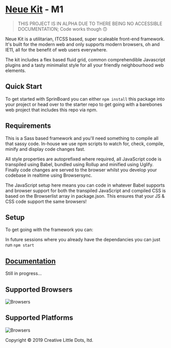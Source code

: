 # <a href="http://creativelittle.uk/neuekit" target="_blank">Neue Kit</a> - M1

> THIS PROJECT IS IN ALPHA DUE TO THERE BEING NO ACCESSIBLE DOCUMENTATION;
> Code works though 🙃


Neue Kit is a utilitarian, ITCSS based, super scaleable front-end framework. It's built for the modern web and only supports modern browsers, oh and IE11, all for the benefit of web users everywhere.

The kit includes a flex based fluid grid, common comprehendible Javascript plugins and a tasty minimalist style for all your friendly neighbourhood web elements.

## Quick Start

To get started with SprinBoard you can either `npm install` this package into your project or head over to the starter repo to get going with a barebones web project that includes this repo via npm.

## Requirements

This is a Sass based framework and you'll need something to compile all that sassy code. In-house we use npm scripts to watch for, check, compile, minify and display code changes fast.

All style properties are autoprefixed where required, all JavaScript code is transpiled using Babel, bundled using Rollup and minified using Uglify. Finally code changes are served to the browser whilst you develop your codebase in realtime using Browsersync.

The JavaScript setup here means you can code in whatever Babel supports and browser support for both the transpiled JavaScript and compiled CSS is based on the Browserlist array in package.json. This ensures that your JS & CSS code support the same browsers!

## Setup

To get going with the framework you can:



In future sessions where you already have the dependancies you can just run `npm start`

## <a href="https://neuekit.github.io/neuekit/" target="_blank">Documentation</a>

Still in progress...

## Supported Browsers

![Browsers](https://raw.githubusercontent.com/neuekit/neuekit/gh-pages/images/browsers.svg?hello)

## Supported Platforms

![Browsers](https://raw.githubusercontent.com/neuekit/neuekit/gh-pages/images/platforms.svg?hello)

Copyright © 2019 Creative Little Dots, ltd.

